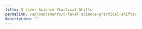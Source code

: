 ```yaml
---
title: O level Science Practical Shifts
permalink: /announcements/o-level-science-practical-shifts/
description: ""
---
```

